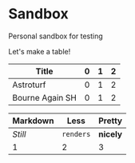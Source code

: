 Sandbox
=======

Personal sandbox for testing

Let's make a table!


Title           | 0 | 1 | 2
---             |---|---|---
Astroturf       | 0 | 1 | 2
Bourne Again SH | 0 | 1 | 2



Markdown | Less | Pretty
--- | --- | ---
*Still* | `renders` | **nicely**
1 | 2 | 3
